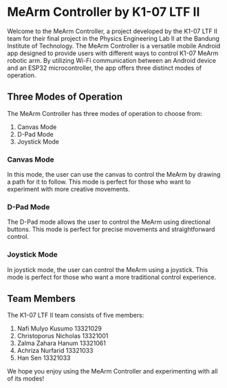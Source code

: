 # MeArm Controller by K1-07 LTF II
Welcome to the MeArm Controller, a project developed by the K1-07 LTF II team for their final project in the Physics Engineering Lab II at the Bandung Institute of Technology. The MeArm Controller is a versatile mobile Android app designed to provide users with different ways to control K1-07 MeArm robotic arm. By utilizing Wi-Fi communication between an Android device and an ESP32 microcontroller, the app offers three distinct modes of operation.

## Three Modes of Operation
The MeArm Controller has three modes of operation to choose from:
1. Canvas Mode
2. D-Pad Mode
3. Joystick Mode

### Canvas Mode
In this mode, the user can use the canvas to control the MeArm by drawing a path for it to follow. This mode is perfect for those who want to experiment with more creative movements.

### D-Pad Mode
The D-Pad mode allows the user to control the MeArm using directional buttons. This mode is perfect for precise movements and straightforward control.

### Joystick Mode
In joystick mode, the user can control the MeArm using a joystick. This mode is perfect for those who want a more traditional control experience.

## Team Members
The K1-07 LTF II team consists of five members:

1. Nafi Mulyo Kusumo 13321029
2. Christoporus Nicholas 13321001 
3. Zalma Zahara Hanum 13321061 
4. Achriza Nurfarid 13321033 
5. Han Sen 13321033

We hope you enjoy using the MeArm Controller and experimenting with all of its modes!
